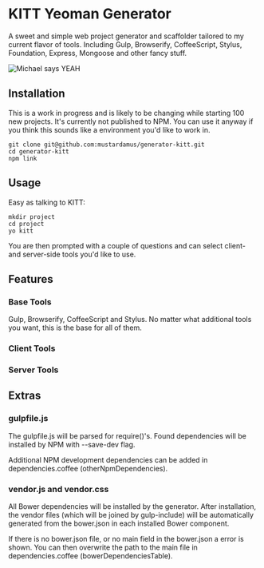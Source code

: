 # KITT Yeoman Generator

A sweet and simple web project generator and scaffolder tailored to my current
flavor of tools. Including Gulp, Browserify, CoffeeScript, Stylus, Foundation,
Express, Mongoose and other fancy stuff.

![Michael says YEAH](https://camo.githubusercontent.com/ccf80af2c8ba0cc071e3e4a10437bb08b811ec21/687474703a2f2f7777772e6c79646f6762696c6c6564652e646b2f77702d636f6e74656e742f75706c6f6164732f323031322f31302f6b6974742e6a706567)

## Installation

This is a work in progress and is likely to be changing while starting 100 new
projects. It's currently not published to NPM. You can use it anyway if you
think this sounds like a environment you'd like to work in.

    git clone git@github.com:mustardamus/generator-kitt.git
    cd generator-kitt
    npm link

## Usage

Easy as talking to KITT:

    mkdir project
    cd project
    yo kitt

You are then prompted with a couple of questions and can select client- and
server-side tools you'd like to use.

## Features

### Base Tools

Gulp, Browserify, CoffeeScript and Stylus.
No matter what additional tools you want, this is the base for all of them.

### Client Tools

### Server Tools

## Extras

### gulpfile.js

The gulpfile.js will be parsed for require()'s. Found dependencies
will be installed by NPM with --save-dev flag.

Additional NPM development dependencies can be added in
dependencies.coffee (otherNpmDependencies).

### vendor.js and vendor.css

All Bower dependencies will be installed by the generator. After
installation, the vendor files (which will be joined by gulp-include)
will be automatically generated from the bower.json in each installed
Bower component.

If there is no bower.json file, or no main field in the bower.json
a error is shown. You can then overwrite the path to the main file
in dependencies.coffee (bowerDependenciesTable).
